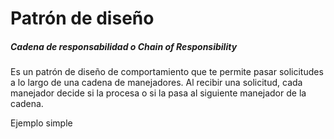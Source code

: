 # Patrón de diseño

##### Cadena de responsabilidad o Chain of Responsibility

Es un patrón de diseño de comportamiento que te permite pasar solicitudes a 
lo largo de una cadena de manejadores. Al recibir una solicitud, cada manejador
decide si la procesa o si la pasa al siguiente manejador de la cadena.

Ejemplo simple
